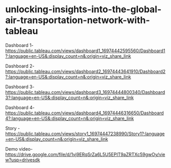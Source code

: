# unlocking-insights-into-the-global-air-transportation-network-with-tableau

Dashboard 1- https://public.tableau.com/views/dashboard1_16974442595560/Dashboard1?:language=en-US&:display_count=n&:origin=viz_share_link

Dashboard 2- https://public.tableau.com/views/dashboard2_16974443641910/Dashboard2?:language=en-US&:display_count=n&:origin=viz_share_link

Dashboard 3- https://public.tableau.com/views/dashboard3_16974444800340/Dashboard3?:language=en-US&:display_count=n&:origin=viz_share_link

Dashboard 4- https://public.tableau.com/views/dashboard4_16974446316650/Dashboard4?:language=en-US&:display_count=n&:origin=viz_share_link

Story - https://public.tableau.com/views/story1_16974447238990/Story1?:language=en-US&:display_count=n&:origin=viz_share_link

Demo video- https://drive.google.com/file/d/1vj9ERqSrZa6L5U5EPIT9aZRTXc59gwOy/view?usp=drivesdk
